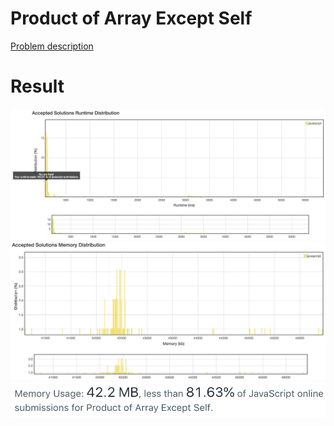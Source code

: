 # Product of Array Except Self

[Problem description](https://leetcode.com/problems/product-of-array-except-self/description)

# Result

![result_runtime](result_runtime.png)
![result_space1](result_space1.png)
![result_space2](result_space2.png)
